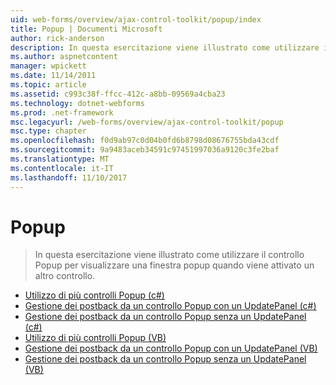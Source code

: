 ```yaml
---
uid: web-forms/overview/ajax-control-toolkit/popup/index
title: Popup | Documenti Microsoft
author: rick-anderson
description: In questa esercitazione viene illustrato come utilizzare il controllo Popup per visualizzare una finestra popup quando viene attivato un altro controllo.
ms.author: aspnetcontent
manager: wpickett
ms.date: 11/14/2011
ms.topic: article
ms.assetid: c993c38f-ffcc-412c-a8bb-09569a4cba23
ms.technology: dotnet-webforms
ms.prod: .net-framework
msc.legacyurl: /web-forms/overview/ajax-control-toolkit/popup
msc.type: chapter
ms.openlocfilehash: f0d9ab97c0d04b0fd6b8798d08676755bda43cdf
ms.sourcegitcommit: 9a9483aceb34591c97451997036a9120c3fe2baf
ms.translationtype: MT
ms.contentlocale: it-IT
ms.lasthandoff: 11/10/2017
---
```

<a name="popup"></a>Popup
====================
> In questa esercitazione viene illustrato come utilizzare il controllo Popup per visualizzare una finestra popup quando viene attivato un altro controllo.


- [Utilizzo di più controlli Popup (c#)](using-multiple-popup-controls-cs.md)
- [Gestione dei postback da un controllo Popup con un UpdatePanel (c#)](handling-postbacks-from-a-popup-control-with-an-updatepanel-cs.md)
- [Gestione dei postback da un controllo Popup senza un UpdatePanel (c#)](handling-postbacks-from-a-popup-control-without-an-updatepanel-cs.md)
- [Utilizzo di più controlli Popup (VB)](using-multiple-popup-controls-vb.md)
- [Gestione dei postback da un controllo Popup con un UpdatePanel (VB)](handling-postbacks-from-a-popup-control-with-an-updatepanel-vb.md)
- [Gestione dei postback da un controllo Popup senza un UpdatePanel (VB)](handling-postbacks-from-a-popup-control-without-an-updatepanel-vb.md)
